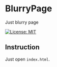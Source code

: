 # BlurryPage
Just blurry page


[![License: MIT](https://img.shields.io/badge/License-MIT-yellow.svg)](https://opensource.org/licenses/MIT)

## Instruction 

Just open `index.html`. 
